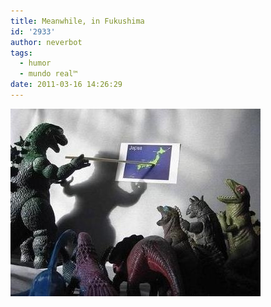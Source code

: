 ```yaml
---
title: Meanwhile, in Fukushima
id: '2933'
author: neverbot
tags:
  - humor
  - mundo real™
date: 2011-03-16 14:26:29
---
```


![201103161425.jpg](./meanwhile-in-fukushima/201103161425.jpg)